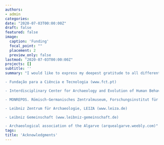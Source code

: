 ```yaml
---
authors:
- admin
categories:
date: "2020-07-03T00:00:00Z"
draft: false
featured: false
image:
  caption: 'Funding'
  focal_point: ""
  placement: 2
  preview_only: false
lastmod: "2020-07-03T00:00:00Z"
projects: []
subtitle: ''
summary: "I would like to express my deepest gratitude to all different institutions, foundations and societies that have been supporting and funding my lab and field research over the last years. These are:

- Fundação para a Ciência e Tecnologia (www.fct.pt)

- Interdisciplinary Center for Archaeology and Evolution of Human Behaviour (www.icarehb.com)

- MONREPOS. Römisch-Germanisches Zentralmuseum, Forschungsinstitut für Archäologie (monrepos.rgzm.de)

- Leibniz Zentrum für Archaeologie, LEIZA (www.leiza.de)

- Leibniz Gemeinschaft (www.leibniz-gemeinschaft.de)

- Archaeological association of the Algarve (arquealgarve.weebly.com)"
tags:
title: 'Acknowledgments'
---
```


